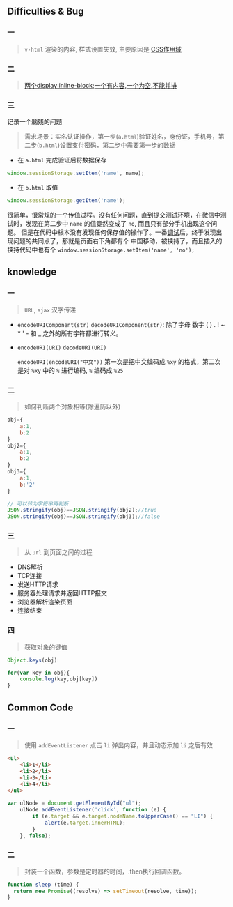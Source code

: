 ## Difficulties & Bug

### 一

> `v-html` 渲染的内容, 样式设置失效, 主要原因是 [CSS作用域](https://vue-loader.vuejs.org/zh-cn/features/scoped-css.html)

### 二

> [两个display:inline-block;一个有内容,一个为空,不能并排](https://jsfiddle.net/qvbtqav7/2/)

### 三

记录一个脑残的问题

> 需求场景：实名认证操作，第一步(`a.html`)验证姓名，身份证，手机号，第二步(`b.html`)设置支付密码，第二步中需要第一步的数据

* 在 `a.html` 完成验证后将数据保存

```javascript
window.sessionStorage.setItem('name', name);
```

* 在 `b.html` 取值

```javascript
window.sessionStorage.getItem('name');
```

很简单，很常规的一个传值过程。没有任何问题，直到提交测试环境，在微信中测试时，发现在第二步中 `name` 的值竟然变成了 `no`, 而且只有部分手机出现这个问题。
但是在代码中根本没有发现任何保存值的操作了。一番[调试](https://github.com/Tencent/vConsole)后，终于发现出现问题的共同点了，那就是页面右下角都有个
中国移动，被挟持了，而且插入的挟持代码中也有个 `window.sessionStorage.setItem('name', 'no');`

## knowledge

### 一

> `URL`, `ajax` 汉字传递

* `encodeURIComponent(str)` `decodeURIComponent(str)`: 除了字母 数字 ( ) . ! ~ * ' - 和 _ 之外的所有字符都进行转义。
* `encodeURI(URI)` `decodeURI(URI)`

    `encodeURI(encodeURI("中文"))` 第一次是把中文编码成 `%xy` 的格式，第二次是对 `%xy` 中的 `%` 进行编码, `%` 编码成 `%25`

### 二

> 如何判断两个对象相等(除遍历以外)

```js
obj={
    a:1,
    b:2
}
obj2={
    a:1,
    b:2
}
obj3={
    a:1,
    b:'2'
}

// 可以转为字符串再判断
JSON.stringify(obj)==JSON.stringify(obj2);//true
JSON.stringify(obj)==JSON.stringify(obj3);//false
```

### 三

> 从 `url` 到页面之间的过程

* DNS解析
* TCP连接
* 发送HTTP请求
* 服务器处理请求并返回HTTP报文
* 浏览器解析渲染页面
* 连接结束

### 四

> 获取对象的键值

```js
Object.keys(obj)

for(var key in obj){
    console.log(key,obj[key])
}
```

## Common Code

### 一

> 使用 `addEventListener` 点击 `li` 弹出内容，并且动态添加 `li` 之后有效

```html
<ul>
    <li>1</li>
    <li>2</li>
    <li>3</li>
    <li>4</li>
</ul>
```

```javascript
var ulNode = document.getElementById("ul");
    ulNode.addEventListener('click', function (e) {
        if (e.target && e.target.nodeName.toUpperCase() == "LI") {
            alert(e.target.innerHTML);
        }
    }, false);
```

### 二

> 封装一个函数，参数是定时器的时间，.then执行回调函数。

```javascript
function sleep (time) {
  return new Promise((resolve) => setTimeout(resolve, time));
}
```
